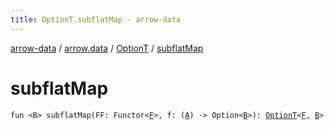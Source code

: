 ```yaml
---
title: OptionT.subflatMap - arrow-data
---
```


[arrow-data](../../index.html) / [arrow.data](../index.html) / [OptionT](index.html) / [subflatMap](./subflat-map.html)

# subflatMap

`fun <B> subflatMap(FF: Functor<`[`F`](index.html#F)`>, f: (`[`A`](index.html#A)`) -> Option<`[`B`](subflat-map.html#B)`>): `[`OptionT`](index.html)`<`[`F`](index.html#F)`, `[`B`](subflat-map.html#B)`>`